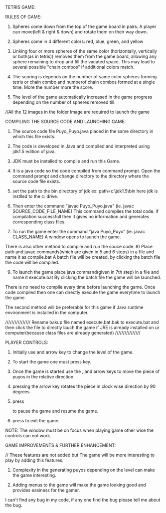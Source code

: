 TETRIS GAME:


RULES OF GAME:
 
1) Spheres come down from the top of the game board in pairs.
   A player can move(left & right & down) and rotate them on their way down. 

2) Spheres come in  4 different colors: red, blue, green, and yellow 

3) Linking four or more spheres of the same color (horizontally, vertically or both(as in tetris)) removes them from the game board,
   allowing any sphere remaining to drop and fill the vacated space. 
   This may lead to several possible "chain combos" if additional colors match. 

4) The scoring is depends on the number of same color spheres forming tetris or chain combo and numberof chain combos formed at a single time.
   More the number more the score.

5) The level of the game automatically increased in the game progress depending on the number of spheres removed till.



//All the 12 images in the folder Image are required to launch the game

COMPILING THE SOURCE CODE AND LAUNCHING GAME:

1) The source code file Puyo_Puyo.java placed in the same directory in which this file exists.

2) The code is developed in Java and compiled and interpreted using jdk1.5 edition of java.

3) JDK must be installed to compile and run this Game.

4) It is a java code so the code compiled from command prompt.
   Open the command prompt and change directory to the directory where the source code file exists.

5) set the path to the bin directory of jdk ex: path=c:\jdk1.5\bin here jdk is instlled to the c: drive.

6) Then enter the command "javac Puyo_Puyo.java"  (ie. javac SOURCE_CODE_FILE_NAME)
   This command compiles the total code. if compilation successfull then it gives no information and
   generates corresponding class files.

7) To run the game enter the command "java Puyo_Puyo" (ie. javac CLASS_NAME)
   A window opens to launch the game.

There is also other method to compile and run the souce code.
8) Place path and javac commands(which are given in 5 and 6 steps) in a file and name it as compile.bat
   A batch file will be created, by clicking the batch file the code will be compiled.

9) To launch the game place java command(given in 7th step) in a file and name it execute.bat
   By clicking the batch file the game will be launched.

There is no need to compile every time before launching the game. Once code compiled then one can directly execute the game
everytime to launch the game.

The second method will be preferable for this game if Java runtime environment is installed in the computer.

////////////////
Rename bakup file named execute.bat.bak to execute.bat and then click the file to directly lauch the game if JRE is already installed on ur computer(because class files are already generated)
////////////////


PLAYER CONTROLS:

1) Initially use <up> and <down> arrow key to change the level of the game.

2) To start the game one must press <Enter> key.

3) Once the game is started use the <left>,<right> and <down> arrow keys to move the piece of puyos in the relative direction. 

4) pressing the <up> arrow key rotates the piece in clock wise direction by 90 degrees. 

5) press <p> to pause the game and resume the game.

6) press <escape> to exit the game.

NOTE: The window must be on focus when playing game other wise the controls can not work.

GAME IMPROVEMENTS & FURTHER ENHANCEMENT:

// These features are not added but The game will be more interesting to play by adding this features.

1) Complexity in the generating puyos depending on the level can make the game interesting.

2) Adding menus to the game will make the game looking good and provides easiness for the gamer.

I can't find any bug in my code, if any one find the bug please tell me about the bug.



